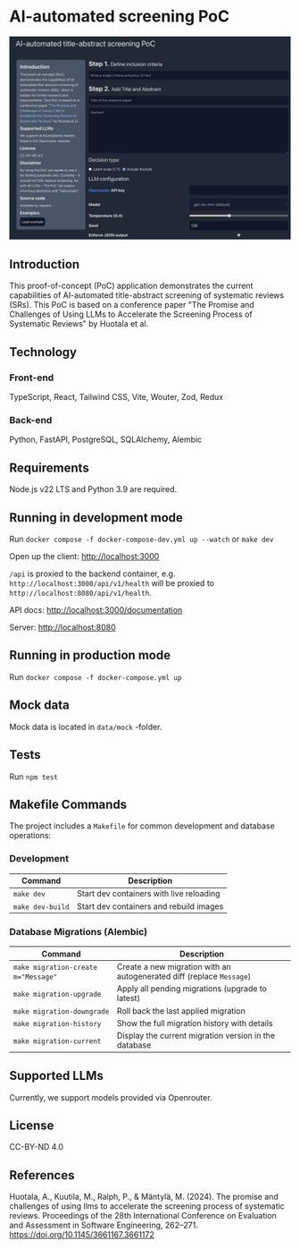 # AI-automated screening PoC

![alt text](docs/client/assets/image-1.png)

## Introduction

This proof-of-concept (PoC) application demonstrates the current capabilities of AI-automated title-abstract screening of systematic reviews (SRs). This PoC is based on a conference paper "The Promise and Challenges of Using LLMs to Accelerate the Screening Process of Systematic Reviews" by Huotala et al.

## Technology

### Front-end

TypeScript, React, Tailwind CSS, Vite, Wouter, Zod, Redux

### Back-end

Python, FastAPI, PostgreSQL, SQLAlchemy, Alembic

## Requirements

Node.js v22 LTS and Python 3.9 are required.

## Running in development mode

Run `docker compose -f docker-compose-dev.yml up --watch` or `make dev`

Open up the client: [http://localhost:3000](http://localhost:3000)

`/api` is proxied to the backend container, e.g. `http://localhost:3000/api/v1/health` will be proxied to `http://localhost:8080/api/v1/health`.

API docs: [http://localhost:3000/documentation](http://localhost:3000/docs)

Server: [http://localhost:8080](http://localhost:3000)

## Running in production mode

Run `docker compose -f docker-compose.yml up`

## Mock data

Mock data is located in `data/mock` -folder.

## Tests

Run `npm test`

## Makefile Commands

The project includes a `Makefile` for common development and database operations:

### Development

| Command         | Description                                  |
|----------------|----------------------------------------------|
| `make dev`      | Start dev containers with live reloading     |
| `make dev-build`| Start dev containers and rebuild images      |

### Database Migrations (Alembic)

| Command                     | Description                                                             |
|----------------------------|-------------------------------------------------------------------------|
| `make migration-create m="Message"` | Create a new migration with an autogenerated diff (replace `Message`) |
| `make migration-upgrade`   | Apply all pending migrations (upgrade to latest)                        |
| `make migration-downgrade` | Roll back the last applied migration                                    |
| `make migration-history`   | Show the full migration history with details                           |
| `make migration-current`   | Display the current migration version in the database                   |


## Supported LLMs

Currently, we support models provided via Openrouter.

## License

CC-BY-ND 4.0

## References

Huotala, A., Kuutila, M., Ralph, P., & Mäntylä, M. (2024). The promise and challenges of using llms to accelerate the screening process of systematic reviews. Proceedings of the 28th International Conference on Evaluation and Assessment in Software Engineering, 262–271. https://doi.org/10.1145/3661167.3661172
